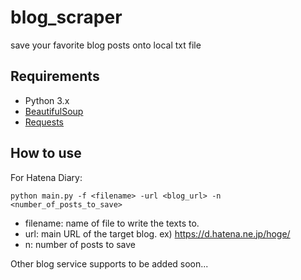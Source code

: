 # blog_scraper
save your favorite blog posts onto local txt file

## Requirements
- Python 3.x
- [BeautifulSoup](https://www.crummy.com/software/BeautifulSoup/bs4/doc/)
- [Requests](http://docs.python-requests.org/en/master/)

## How to use
For Hatena Diary:
```
python main.py -f <filename> -url <blog_url> -n <number_of_posts_to_save>
```
- filename: name of file to write the texts to.
- url: main URL of the target blog. ex) https://d.hatena.ne.jp/hoge/
- n: number of posts to save

Other blog service supports to be added soon...

